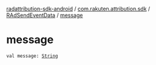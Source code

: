 [radattribution-sdk-android](../../index.md) / [com.rakuten.attribution.sdk](../index.md) / [RAdSendEventData](index.md) / [message](./message.md)

# message

`val message: `[`String`](https://kotlinlang.org/api/latest/jvm/stdlib/kotlin/-string/index.html)